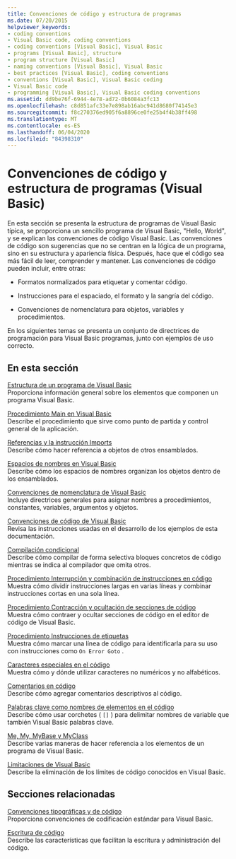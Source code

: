 ```yaml
---
title: Convenciones de código y estructura de programas
ms.date: 07/20/2015
helpviewer_keywords:
- coding conventions
- Visual Basic code, coding conventions
- coding conventions [Visual Basic], Visual Basic
- programs [Visual Basic], structure
- program structure [Visual Basic]
- naming conventions [Visual Basic], Visual Basic
- best practices [Visual Basic], coding conventions
- conventions [Visual Basic], Visual Basic coding
- Visual Basic code
- programming [Visual Basic], Visual Basic coding conventions
ms.assetid: dd9be76f-6944-4e78-ad72-0b6084a3fc13
ms.openlocfilehash: c8d851afc33e7e898ab16abc941d8680f74145e3
ms.sourcegitcommit: f8c270376ed905f6a8896ce0fe25b4f4b38ff498
ms.translationtype: MT
ms.contentlocale: es-ES
ms.lasthandoff: 06/04/2020
ms.locfileid: "84398310"
---
```

# <a name="program-structure-and-code-conventions-visual-basic"></a>Convenciones de código y estructura de programas (Visual Basic)
En esta sección se presenta la estructura de programas de Visual Basic típica, se proporciona un sencillo programa de Visual Basic, "Hello, World", y se explican las convenciones de código Visual Basic. Las convenciones de código son sugerencias que no se centran en la lógica de un programa, sino en su estructura y apariencia física. Después, hace que el código sea más fácil de leer, comprender y mantener. Las convenciones de código pueden incluir, entre otras:  
  
- Formatos normalizados para etiquetar y comentar código.  
  
- Instrucciones para el espaciado, el formato y la sangría del código.  
  
- Convenciones de nomenclatura para objetos, variables y procedimientos.  
  
 En los siguientes temas se presenta un conjunto de directrices de programación para Visual Basic programas, junto con ejemplos de uso correcto.  
  
## <a name="in-this-section"></a>En esta sección  
 [Estructura de un programa de Visual Basic](structure-of-a-visual-basic-program.md)  
 Proporciona información general sobre los elementos que componen un programa Visual Basic.  
  
 [Procedimiento Main en Visual Basic](main-procedure.md)  
 Describe el procedimiento que sirve como punto de partida y control general de la aplicación.  
  
 [Referencias y la instrucción Imports](references-and-the-imports-statement.md)  
 Describe cómo hacer referencia a objetos de otros ensamblados.  
  
 [Espacios de nombres en Visual Basic](namespaces.md)  
 Describe cómo los espacios de nombres organizan los objetos dentro de los ensamblados.  
  
 [Convenciones de nomenclatura de Visual Basic](naming-conventions.md)  
 Incluye directrices generales para asignar nombres a procedimientos, constantes, variables, argumentos y objetos.  
  
 [Convenciones de código de Visual Basic](coding-conventions.md)  
 Revisa las instrucciones usadas en el desarrollo de los ejemplos de esta documentación.  
  
 [Compilación condicional](conditional-compilation.md)  
 Describe cómo compilar de forma selectiva bloques concretos de código mientras se indica al compilador que omita otros.  
  
 [Procedimiento Interrupción y combinación de instrucciones en código](how-to-break-and-combine-statements-in-code.md)  
 Muestra cómo dividir instrucciones largas en varias líneas y combinar instrucciones cortas en una sola línea.  
  
 [Procedimiento Contracción y ocultación de secciones de código](how-to-collapse-and-hide-sections-of-code.md)  
 Muestra cómo contraer y ocultar secciones de código en el editor de código de Visual Basic.  
  
 [Procedimiento Instrucciones de etiquetas](how-to-label-statements.md)  
 Muestra cómo marcar una línea de código para identificarla para su uso con instrucciones como `On Error Goto` .  
  
 [Caracteres especiales en el código](special-characters-in-code.md)  
 Muestra cómo y dónde utilizar caracteres no numéricos y no alfabéticos.  
  
 [Comentarios en código](comments-in-code.md)  
 Describe cómo agregar comentarios descriptivos al código.  
  
 [Palabras clave como nombres de elementos en el código](keywords-as-element-names-in-code.md)  
 Describe cómo usar corchetes ( `[]` ) para delimitar nombres de variable que también Visual Basic palabras clave.  
  
 [Me, My, MyBase y MyClass](me-my-mybase-and-myclass.md)  
 Describe varias maneras de hacer referencia a los elementos de un programa de Visual Basic.  
  
 [Limitaciones de Visual Basic](limitations.md)  
 Describe la eliminación de los límites de código conocidos en Visual Basic.  
  
## <a name="related-sections"></a>Secciones relacionadas  
 [Convenciones tipográficas y de código](../../language-reference/typographic-and-code-conventions.md)  
 Proporciona convenciones de codificación estándar para Visual Basic.  
  
 [Escritura de código](/visualstudio/ide/writing-code-in-the-code-and-text-editor)  
 Describe las características que facilitan la escritura y administración del código.
